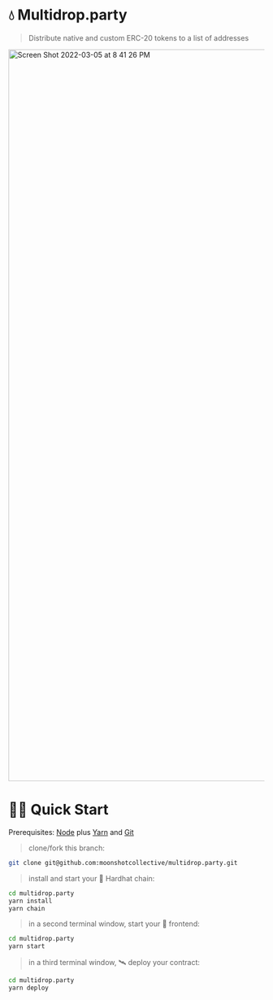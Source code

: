 # 💧 Multidrop.party

> Distribute native and custom ERC-20 tokens to a list of addresses

<img width="1440" alt="Screen Shot 2022-03-05 at 8 41 26 PM" src="https://user-images.githubusercontent.com/14002941/156906925-36322adc-4997-48bc-92fc-de2cd8f35d59.png">


# 🏄‍♂️ Quick Start

Prerequisites: [Node](https://nodejs.org/en/download/) plus [Yarn](https://classic.yarnpkg.com/en/docs/install/) and [Git](https://git-scm.com/downloads)

> clone/fork this branch:

```bash
git clone git@github.com:moonshotcollective/multidrop.party.git
```

> install and start your 👷‍ Hardhat chain:

```bash
cd multidrop.party
yarn install
yarn chain
```

> in a second terminal window, start your 📱 frontend:

```bash
cd multidrop.party
yarn start
```

> in a third terminal window, 🛰 deploy your contract:

```bash
cd multidrop.party
yarn deploy
```
